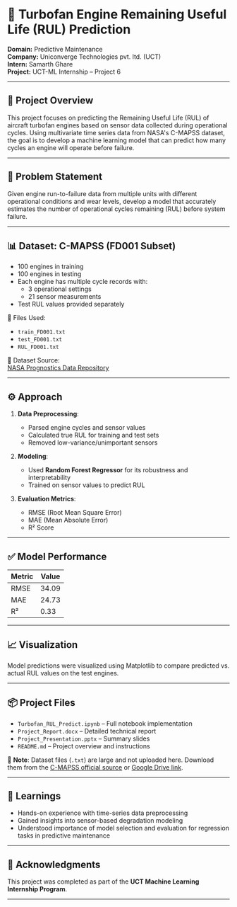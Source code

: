 
# 🚀 Turbofan Engine Remaining Useful Life (RUL) Prediction

**Domain:** Predictive Maintenance  
**Company:** Uniconverge Technologies pvt. ltd. (UCT)  
**Intern:** Samarth Ghare  
**Project:** UCT-ML Internship – Project 6  

---

## 📌 Project Overview

This project focuses on predicting the Remaining Useful Life (RUL) of aircraft turbofan engines based on sensor data collected during operational cycles. Using multivariate time series data from NASA's C-MAPSS dataset, the goal is to develop a machine learning model that can predict how many cycles an engine will operate before failure.

---

## 🎯 Problem Statement

Given engine run-to-failure data from multiple units with different operational conditions and wear levels, develop a model that accurately estimates the number of operational cycles remaining (RUL) before system failure.

---

## 📊 Dataset: C-MAPSS (FD001 Subset)

- 100 engines in training
- 100 engines in testing
- Each engine has multiple cycle records with:
  - 3 operational settings
  - 21 sensor measurements
- Test RUL values provided separately

📂 Files Used:
- `train_FD001.txt`
- `test_FD001.txt`
- `RUL_FD001.txt`

📎 Dataset Source:  
[NASA Prognostics Data Repository](https://www.nasa.gov/content/prognostics-center-of-excellence-data-set-repository)

---

## ⚙️ Approach

1. **Data Preprocessing**:
   - Parsed engine cycles and sensor values
   - Calculated true RUL for training and test sets
   - Removed low-variance/unimportant sensors

2. **Modeling**:
   - Used **Random Forest Regressor** for its robustness and interpretability
   - Trained on sensor values to predict RUL

3. **Evaluation Metrics**:
   - RMSE (Root Mean Square Error)
   - MAE (Mean Absolute Error)
   - R² Score

---

## ✅ Model Performance

| Metric | Value |
|--------|-------|
| RMSE   | 34.09 |
| MAE    | 24.73 |
| R²     | 0.33  |

---

## 📈 Visualization

Model predictions were visualized using Matplotlib to compare predicted vs. actual RUL values on the test engines.

---

## 📦 Project Files

- `Turbofan_RUL_Predict.ipynb` – Full notebook implementation
- `Project_Report.docx` – Detailed technical report
- `Project_Presentation.pptx` – Summary slides
- `README.md` – Project overview and instructions

📁 **Note**: Dataset files (`.txt`) are large and not uploaded here. Download them from the [C-MAPSS official source](https://www.nasa.gov/content/prognostics-center-of-excellence-data-set-repository) or [Google Drive link](#).

---

## 🧠 Learnings

- Hands-on experience with time-series data preprocessing
- Gained insights into sensor-based degradation modeling
- Understood importance of model selection and evaluation for regression tasks in predictive maintenance

---

## 🤝 Acknowledgments

This project was completed as part of the **UCT Machine Learning Internship Program**.

---

